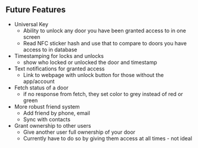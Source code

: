 ## Future Features
- Universal Key
  - Ability to unlock any door you have been granted access to in one screen
  - Read NFC sticker hash and use that to compare to doors you have access to in database
- Timestamping for locks and unlocks
  - show who locked or unlocked the door and timestamp
- Text notifications for granted access
  - Link to webpage with unlock button for those without the app/account
- Fetch status of a door
  - if no response from fetch, they set color to grey instead of red or green
- More robust friend system
  - Add friend by phone, email
  - Sync with contacts
- Grant ownership to other users
  - Give another user full ownership of your door
  - Currently have to do so by giving them access at all times - not ideal

